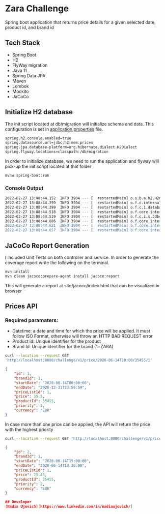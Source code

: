 # Zara Challenge

Spring boot application that returns price details for a given selected date, product id, and brand id

## Tech Stack

- Spring Boot
- H2
- FlyWay migration
- Java 11
- Spring Data JPA
- Maven
- Lombok
- Mockito
- JaCoCo


## Initialize H2 database

The init script located at db/migration will initialize schema and data. This configuration is set in [application.properties](https://github.com/nujovich/zara-challenge/blob/main/src/main/resources/application.properties) file.

```bash
spring.h2.console.enabled=true
spring.datasource.url=jdbc:h2:mem:prices
spring.jpa.database-platform=org.hibernate.dialect.H2Dialect
spring.flyway.locations=classpath:/db/migration
```

In order to initialize database, we need to run the application and flyway will pick-up the init script located at that folder

```bash
mvnw spring-boot:run
```

### Console Output

```bash
2022-02-27 13:08:44.152  INFO 3904 --- [  restartedMain] o.s.b.a.h2.H2ConsoleAutoConfiguration    : H2 console available at '/h2-console'. Database available at 'jdbc:h2:mem:prices'
2022-02-27 13:08:44.399  INFO 3904 --- [  restartedMain] o.f.c.internal.license.VersionPrinter    : Flyway Community Edition 8.0.5 by Redgate
2022-02-27 13:08:44.399  INFO 3904 --- [  restartedMain] o.f.c.i.database.base.BaseDatabaseType   : Database: jdbc:h2:mem:prices (H2 1.4)
2022-02-27 13:08:44.518  INFO 3904 --- [  restartedMain] o.f.core.internal.command.DbValidate     : Successfully validated 1 migration (execution time 00:00.043s)
2022-02-27 13:08:44.539  INFO 3904 --- [  restartedMain] o.f.c.i.s.JdbcTableSchemaHistory         : Creating Schema History table "PUBLIC"."flyway_schema_history" ...
2022-02-27 13:08:44.606  INFO 3904 --- [  restartedMain] o.f.core.internal.command.DbMigrate      : Current version of schema "PUBLIC": << Empty Schema >>
2022-02-27 13:08:44.621  INFO 3904 --- [  restartedMain] o.f.core.internal.command.DbMigrate      : Migrating schema "PUBLIC" to version "0.0.1 - init"
2022-02-27 13:08:44.657  INFO 3904 --- [  restartedMain] o.f.core.internal.command.DbMigrate      : Successfully applied 1 migration to schema "PUBLIC", now at version v0.0.1 (execution time 00:00.061s)
```
## JaCoCo Report Generation
I included Unit Tests on both controller and service. In order to generate the coverage report write the following on the terminal.

```bash
mvn install
mvn clean jacoco:prepare-agent install jacoco:report
```

This will generate a report at site/jacoco/index.html that can be visualized in browser

## Prices API

### Required paramaters:
- Datetime: a date and time for which the price will be applied. It must follow ISO Format, otherwise will throw an HTTP BAD REQUEST error
- Product id: Unique identifier for the product
- Brand Id: Unique identifier for the brand (1=ZARA)

```bash
curl --location --request GET
'http://localhost:8080/challenge/v1/price/2020-06-14T10:00/35455/1'
```
```json
{
    "id": 1,
    "brandId": 1,
    "startDate": "2020-06-14T00:00:00",
    "endDate": "2020-12-31T23:59:59",
    "priceListId": 1,
    "price": 35.5,
    "productId": 35455,
    "priority": 1,
    "currency": "EUR"
}
```

In case more than one price can be applied, the API will return the price with the highest priority

```bash
curl --location --request GET 'http://localhost:8080/challenge/v1/price/2020-06-14T16:00/35455/1'
```
```json
{
    "id": 2,
    "brandId": 1,
    "startDate": "2020-06-14T15:00:00",
    "endDate": "2020-06-14T18:30:00",
    "priceListId": 1,
    "price": 25.45,
    "productId": 35455,
    "priority": 2,
    "currency": "EUR"
}

## Developer
(Nadia Ujovich)[https://www.linkedin.com/in/nadiaujovich/]
